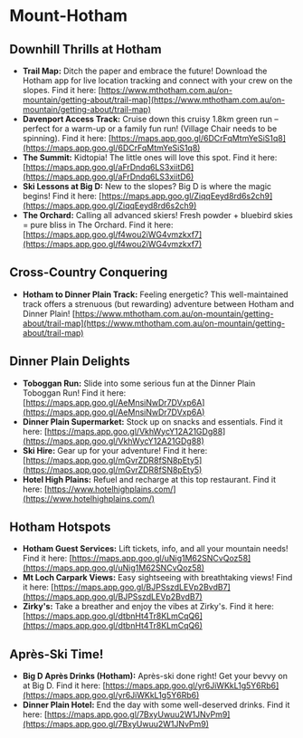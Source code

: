 # Mount-Hotham

## Downhill Thrills at Hotham

*   **Trail Map:** Ditch the paper and embrace the future! Download the Hotham app for live location tracking and connect with your crew on the slopes. Find it here: [https://www.mthotham.com.au/on-mountain/getting-about/trail-map](https://www.mthotham.com.au/on-mountain/getting-about/trail-map)
*   **Davenport Access Track:** Cruise down this cruisy 1.8km green run – perfect for a warm-up or a family fun run! (Village Chair needs to be spinning). Find it here: [https://maps.app.goo.gl/6DCrFqMtmYeSiS1q8](https://maps.app.goo.gl/6DCrFqMtmYeSiS1q8)
*   **The Summit:** Kidtopia! The little ones will love this spot. Find it here: [https://maps.app.goo.gl/aFrDndq6LS3xiitD6](https://maps.app.goo.gl/aFrDndq6LS3xiitD6)
*   **Ski Lessons at Big D:** New to the slopes? Big D is where the magic begins! Find it here: [https://maps.app.goo.gl/ZiqqEeyd8rd6s2ch9](https://maps.app.goo.gl/ZiqqEeyd8rd6s2ch9)
*   **The Orchard:** Calling all advanced skiers! Fresh powder + bluebird skies = pure bliss in The Orchard. Find it here: [https://maps.app.goo.gl/f4wou2iWG4vmzkxf7](https://maps.app.goo.gl/f4wou2iWG4vmzkxf7)

## Cross-Country Conquering

*   **Hotham to Dinner Plain Track:** Feeling energetic? This well-maintained track offers a strenuous (but rewarding) adventure between Hotham and Dinner Plain! [https://www.mthotham.com.au/on-mountain/getting-about/trail-map](https://www.mthotham.com.au/on-mountain/getting-about/trail-map)

## Dinner Plain Delights

*   **Toboggan Run:** Slide into some serious fun at the Dinner Plain Toboggan Run! Find it here: [https://maps.app.goo.gl/AeMnsiNwDr7DVxp6A](https://maps.app.goo.gl/AeMnsiNwDr7DVxp6A)
*   **Dinner Plain Supermarket:** Stock up on snacks and essentials. Find it here: [https://maps.app.goo.gl/VkhWycY12A21GDg88](https://maps.app.goo.gl/VkhWycY12A21GDg88)
*   **Ski Hire:** Gear up for your adventure! Find it here: [https://maps.app.goo.gl/mGvrZDR8fSN8pEty5](https://maps.app.goo.gl/mGvrZDR8fSN8pEty5)
*   **Hotel High Plains:** Refuel and recharge at this top restaurant. Find it here: [https://www.hotelhighplains.com/](https://www.hotelhighplains.com/)

## Hotham Hotspots

*   **Hotham Guest Services:** Lift tickets, info, and all your mountain needs! Find it here: [https://maps.app.goo.gl/uNig1M62SNCvQoz58](https://maps.app.goo.gl/uNig1M62SNCvQoz58)
*   **Mt Loch Carpark Views:** Easy sightseeing with breathtaking views! Find it here: [https://maps.app.goo.gl/BJPSszdLEVp2BvdB7](https://maps.app.goo.gl/BJPSszdLEVp2BvdB7)
*   **Zirky's:** Take a breather and enjoy the vibes at Zirky's. Find it here: [https://maps.app.goo.gl/dtbnHt4Tr8KLmCqQ6](https://maps.app.goo.gl/dtbnHt4Tr8KLmCqQ6)

## Après-Ski Time!

*   **Big D Après Drinks (Hotham):** Après-ski done right! Get your bevvy on at Big D. Find it here: [https://maps.app.goo.gl/yr6JiWKkL1g5Y6Rb6](https://maps.app.goo.gl/yr6JiWKkL1g5Y6Rb6)
*   **Dinner Plain Hotel:** End the day with some well-deserved drinks. Find it here: [https://maps.app.goo.gl/7BxyUwuu2W1JNvPm9](https://maps.app.goo.gl/7BxyUwuu2W1JNvPm9)

